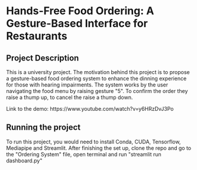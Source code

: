 <h1>Hands-Free Food Ordering: A Gesture-Based Interface for Restaurants</h1>

<h2>Project Description</h2>

<p>This is a university project. The motivation behind this project is to 
propose a gesture-based food ordering system to enhance the dinning experience for those with hearing impairments. The system works by the user navigating the food menu by raising gesture "5". To confirm
the order they raise a thump up, to cancel the raise a thump down.</p>
<p>
  Link to the demo: https://www.youtube.com/watch?v=y6HRzDvJ3Po
</p>

<h2>Running the project</h2>
<p>
To run this project, you would need to install Conda, CUDA, Tensorflow, Mediapipe and Streamlit. After finishing the set up, clone the repo and go to the "Ordering System" file, open terminal and run "streamlit run dashboard.py" 
</p>
